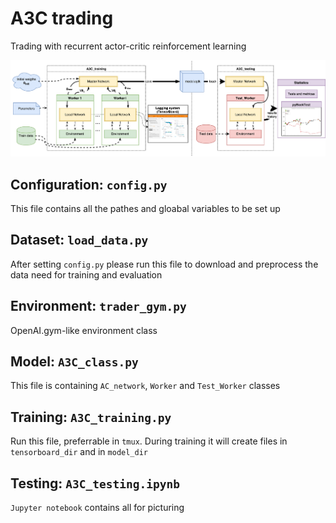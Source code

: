 # A3C trading
Trading with recurrent actor-critic reinforcement learning

![Full_UML](supply_materials/Full_UML.png)

## Configuration: `config.py`
This file contains all the pathes and gloabal variables to be set up

## Dataset: `load_data.py`
After setting `config.py` please run this file to download and preprocess the data need for training and evaluation

## Environment: `trader_gym.py`
OpenAI.gym-like environment class

## Model: `A3C_class.py`
This file is containing `AC_network`, `Worker` and `Test_Worker` classes

## Training: `A3C_training.py`
Run this file, preferrable in `tmux`. During training it will create files in `tensorboard_dir` and in `model_dir`

## Testing: `A3C_testing.ipynb`
`Jupyter notebook` contains all for picturing
